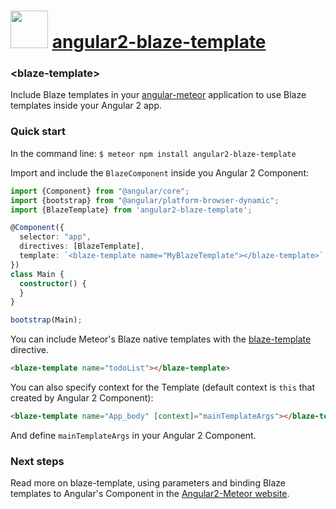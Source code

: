 <a href="http://angular-meteor.com/"><img src="http://angular-meteor.com/images/logo-large.png" width="60" height="60" /></a>  [angular2-blaze-template](http://angular-meteor.com)
======================================================

### &lt;blaze-template&gt;

Include Blaze templates in your [angular-meteor](http://angular-meteor.com/) application to use Blaze templates inside your Angular 2 app.

### Quick start

In the command line: `$ meteor npm install angular2-blaze-template`

Import and include the `BlazeComponent` inside you Angular 2 Component:

```ts
import {Component} from "@angular/core";
import {bootstrap} from "@angular/platform-browser-dynamic";
import {BlazeTemplate} from 'angular2-blaze-template';

@Component({
  selector: "app",
  directives: [BlazeTemplate],
  template: `<blaze-template name="MyBlazeTemplate"></blaze-template>`,
})
class Main {
  constructor() {
  }
}

bootstrap(Main);
```

You can include Meteor's Blaze native templates with the [blaze-template](http://angular-meteor.com/api/blaze-template) directive.

```html
<blaze-template name="todoList"></blaze-template>
```

You can also specify context for the Template (default context is `this` that created by Angular 2 Component):

```html
<blaze-template name="App_body" [context]="mainTemplateArgs"></blaze-template>
```

And define `mainTemplateArgs` in your Angular 2 Component.

### Next steps
Read more on blaze-template, using parameters and binding Blaze templates to Angular's Component in the [Angular2-Meteor website](http://angular-meteor.com).